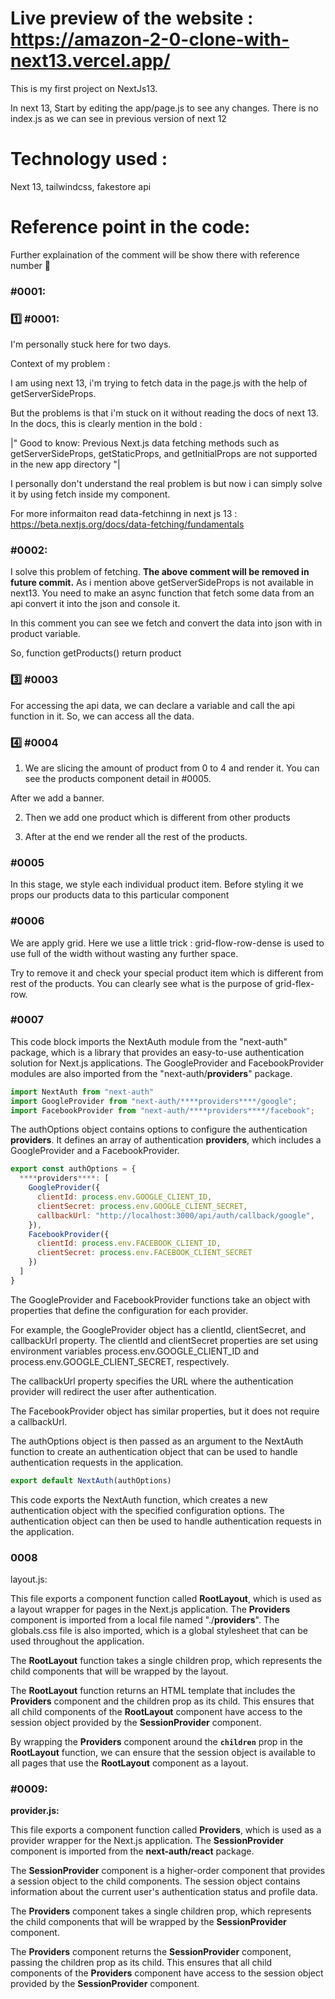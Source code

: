 # **Live preview of the website** : https://amazon-2-0-clone-with-next13.vercel.app/

This is my first project on NextJs13.

In next 13, Start by editing the app/page.js to see any changes. There is no index.js as we can see in previous version of next 12

# **Technology used** :

Next 13, tailwindcss, fakestore api

# **Reference point in the code:**

Further explaination of the comment will be show there with reference number 📃

### **#0001**:
### 1️⃣ #0001:

I'm personally stuck here for two days.

Context of my problem :

I am using next 13, i'm trying to fetch data in the page.js with the help of getServerSideProps.

But the problems is that i'm stuck on it without reading the docs of next 13. In the docs, this is clearly mention in the bold :

|" Good to know: Previous Next.js data fetching methods such as getServerSideProps, getStaticProps, and getInitialProps are not supported in the new app directory "|

I personally don't understand the real problem is but now i can simply solve it by using fetch inside my component.

For more informaiton read data-fetchinng in next js 13 : https://beta.nextjs.org/docs/data-fetching/fundamentals

### **#0002**:

I solve this problem of fetching. **The above comment will be removed in future commit.** As i mention above getServerSideProps is not available in next13. You need to make an async function that fetch some data from an api convert it into the json and console it.

In this comment you can see we fetch and convert the data into json with in product variable.

So, function getProducts() return product

<!-- //? So how we can Access the data of product in our component: Answer in #0003  -->

### 3️⃣ #0003

For accessing the api data, we can declare a variable and call the api function in it. So, we can access all the data.

### 4️⃣ #0004

1. We are slicing the amount of product from 0 to 4 and render it. You can see the products component detail in #0005.

After we add a banner.

2. Then we add one product which is different from other products

3. After at the end we render all the rest of the products.

### **#0005**

In this stage, we style each individual product item. Before styling it we props our products data to this particular component

### **#0006**

We are apply grid. Here we use a little trick : grid-flow-row-dense is used to use full of the width without wasting any further space.

Try to remove it and check your special product item which is different from rest of the products. You can clearly see what is the purpose of grid-flex-row.

### **#0007**

This code block imports the NextAuth module from the "next-auth" package, which is a library that provides an easy-to-use authentication solution for Next.js applications. The GoogleProvider and FacebookProvider modules are also imported from the "next-auth/****providers****" package.


```javaScript
import NextAuth from "next-auth"
import GoogleProvider from "next-auth/****providers****/google";
import FacebookProvider from "next-auth/****providers****/facebook";
```

The authOptions object contains options to configure the authentication ****providers****. It defines an array of authentication ****providers****, which includes a GoogleProvider and a FacebookProvider.

```javaScript
export const authOptions = {
  ****providers****: [
    GoogleProvider({
      clientId: process.env.GOOGLE_CLIENT_ID,
      clientSecret: process.env.GOOGLE_CLIENT_SECRET,
      callbackUrl: "http://localhost:3000/api/auth/callback/google",
    }),
    FacebookProvider({
      clientId: process.env.FACEBOOK_CLIENT_ID,
      clientSecret: process.env.FACEBOOK_CLIENT_SECRET
    })
  ]
}
```

The GoogleProvider and FacebookProvider functions take an object with properties that define the configuration for each provider. 

For example, the GoogleProvider object has a clientId, clientSecret, and callbackUrl property. The clientId and clientSecret properties are set using environment variables process.env.GOOGLE_CLIENT_ID and process.env.GOOGLE_CLIENT_SECRET, respectively. 

The callbackUrl property specifies the URL where the authentication provider will redirect the user after authentication.

The FacebookProvider object has similar properties, but it does not require a callbackUrl.

The authOptions object is then passed as an argument to the NextAuth function to create an authentication object that can be used to handle authentication requests in the application.


```javaScript
export default NextAuth(authOptions)
```

This code exports the NextAuth function, which creates a new authentication object with the specified configuration options. The authentication object can then be used to handle authentication requests in the application.

### **0008**

layout.js:

This file exports a component function called **RootLayout**, which is used as a layout wrapper for pages in the Next.js application. The ****Providers**** component is imported from a local file named "./****providers****". The globals.css file is also imported, which is a global stylesheet that can be used throughout the application.

The **RootLayout** function takes a single children prop, which represents the child components that will be wrapped by the layout.

The **RootLayout** function returns an HTML template that includes the ****Providers**** component and the children prop as its child. This ensures that all child components of the **RootLayout** component have access to the session object provided by the ****SessionProvider**** component.

By wrapping the ****Providers**** component around the **`children`** prop in the **RootLayout** function, we can ensure that the session object is available to all pages that use the **RootLayout** component as a layout.


### **#0009**:

**provider.js:**

This file exports a component function called **Providers**, which is used as a provider wrapper for the Next.js application. The **SessionProvider** component is imported from the **next-auth/react** package.

The **SessionProvider** component is a higher-order component that provides a session object to the child components. The session object contains information about the current user's authentication status and profile data.

The **Providers** component takes a single children prop, which represents the child components that will be wrapped by the **SessionProvider** component.

The **Providers** component returns the **SessionProvider** component, passing the children prop as its child. This ensures that all child components of the **Providers** component have access to the session object provided by the **SessionProvider** component.